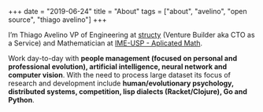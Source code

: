 +++
date = "2019-06-24"
title = "About"
tags = ["about", "avelino", "open source", "thiago avelino"]
+++

I’m Thiago Avelino VP of Engineering at [structy](https://structy.io/) (Venture Builder aka CTO as a Service) and Mathematician at [IME-USP - Aplicated Math](https://www.ime.usp.br).

Work day-to-day with **people management (focused on personal and professional evolution), artificial intelligence, neural network and computer vision**. With the need to process large dataset its focus of research and development include **human/evolutionary psychology, distributed systems, competition, lisp dialects (Racket/Clojure), Go and Python**.
